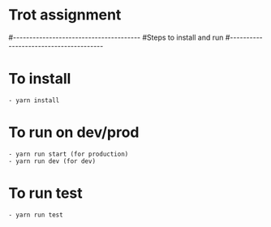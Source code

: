 # Trot assignment
#---------------------------------------
#Steps to install and run
#---------------------------------------
# To install
    - yarn install

# To run on dev/prod
    - yarn run start (for production)
    - yarn run dev (for dev)

# To run test    
    - yarn run test








